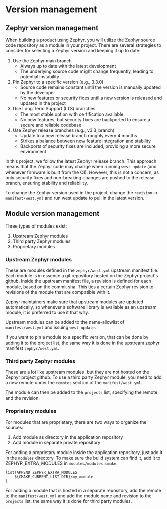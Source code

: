 # Version management

## Zephyr version management

When building a product using Zephyr, you will utilize the Zephyr source code repository
as a module in your project. There are several strategies to consider for selecting
a Zephyr version and keeping it up to date:

1. Use the Zephyr main branch
	- Always up to date with the latest development
	- The underlying source code might change frequently, leading to potential instability
2. Pin Zephyr to a specific version (e.g., 3.3.0)
	- Source code remains constant until the version is manually updated by the developer
	- No new features or security fixes until a new version is released and updated in the project
3. Use Long Term Support (LTS) branches
	- The most stable option with certification available
	- No new features, but security fixes are backported to ensure a secure and reliable codebase
4. Use Zephyr release branches (e.g., v3.3_branch)
	- Update to a new release branch roughly every 4 months
	- Strikes a balance between new feature integration and stability
	- Backports of security fixes are included, providing a more secure environment

In this project, we follow the latest Zephyr release branch. This approach means that
the Zephyr code may change when running `west update` (and whenever firmware is built
from the CI). However, this is not a concern, as only security fixes and non-breaking
changes are pushed to the release branch, ensuring stability and reliability.

To change the Zephyr version used in the project, change the `revision` in `manifest/west.yml`
and run west update to pull in the latest version.

## Module version management

Three types of modules exist:
1. Upstream Zephyr modules
2. Third party Zephyr modules
2. Proprietary modules

### Upstream Zephyr modules

These are modules defined in the `zephyr/west.yml` upstream manifest file. Each module is in
essence a git repository hosted on the Zephyr project's github. Inside the upstream manifest file,
a revision is defined for each module, based on the commit sha. This ties a certain Zephyr revision
to revisions of the module that are compatible with it.

Zephyr maintainers make sure that upstream modules are updated automatically, so whenever a software
library is available as an upstream module, it is preferred to use it that way.

Upstream modules can be added to the name-allowlist of `manifest/west.yml` and issuing `west update`.

If you want to pin a module to a specific version, that can be done by adding it to
the project list, the same way it is done in the upstream zephyr manifest `zephyr/west.yml`.

### Third party Zephyr modules

These are a lot like upstream modules, but they are not hosted on the Zephyr project github.
To use a third party Zephyr module, you need to add a new remote under the `remotes` section of the
`manifest/west.yml`.

The module can then be added to the `projects` list, specifying the remote and the revision.

### Proprietary modules

For modules that are proprietary, there are two ways to organize the sources:
1. Add module as directory in the application repository
2. Add module in separate private repository

For adding a proprietary module inside the application repository, just add it in the `modules`
directory. To make sure the build system can find it, add it to ZEPHYR_EXTRA_MODULES in
`modules/modules.cmake`:

```
list(APPEND ZEPHYR_EXTRA_MODULES
	${CMAKE_CURRENT_LIST_DIR}/my_module
)
```

For adding a module that is hosted in a separate repository, add the remote to the
`manifest/west.yml` and add the module name and revision to the `projects` list, the same
way it is done for third party modules.

